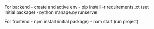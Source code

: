 For backend
    - create and active env
    - pip install -r requirements.txt (set initial package)
    - python manage.py runserver

For frontend
    - npm install (initial package)
    - npm start (run project)